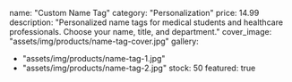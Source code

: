 name: "Custom Name Tag"
category: "Personalization"
price: 14.99
description: "Personalized name tags for medical students and healthcare professionals. Choose your name, title, and department."
cover_image: "assets/img/products/name-tag-cover.jpg"
gallery:
  - "assets/img/products/name-tag-1.jpg"
  - "assets/img/products/name-tag-2.jpg"
stock: 50
featured: true
